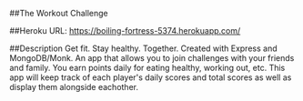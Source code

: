 ##The Workout Challenge

##Heroku URL:
https://boiling-fortress-5374.herokuapp.com/

##Description
Get fit. Stay healthy. Together.
Created with Express and MongoDB/Monk.
An app that allows you to join challenges with your friends and family. You earn points daily for eating healthy, working out, etc. This app will keep track of each player's daily scores and total scores as well as display them alongside eachother.
